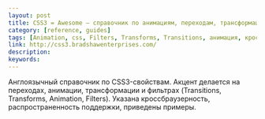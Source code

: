 ```yaml
---
layout: post
title: CSS3 = Awesome — справочник по анимациям, переходам, трансформациям и фильтрам (англ.)
category: [reference, guides]
tags: [Animation, css, Filters, Transforms, Transitions, анимация, кроссбраузерность, переход, поддержка, трансформация, фильтр]
link: http://css3.bradshawenterprises.com/
description:
keywords:
---
```


<p>Англоязычный справочник по CSS3-свойствам. Акцент делается на переходах, анимации, трансформации и фильтрах (Transitions, Transforms, Animation, Filters). Указана кроссбраузерность, распространенность поддержки, приведены примеры.</p>
